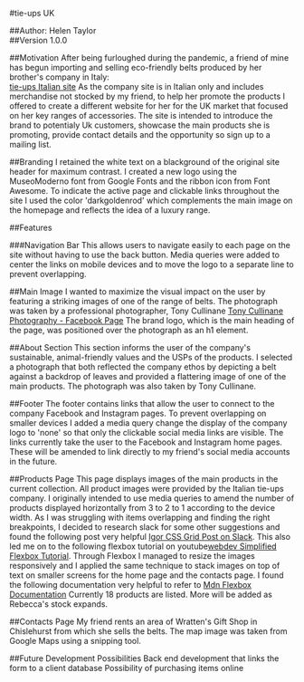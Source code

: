 #tie-ups UK 


##Author: Helen Taylor  
##Version 1.0.0

##Motivation
After being furloughed during the pandemic, a friend of mine has begun importing and selling eco-friendly belts produced by her brother's company in Italy:  
[tie-ups Italian site](https://www.tie-ups.it/?v=1471e3d26b3e)
As the company site is in Italian only and includes merchandise not stocked by my friend, to help her promote the products I offered to create a  different website for her for the UK market that focused on her key ranges of accessories. The site is intended to introduce the brand to potentialy Uk customers, showcase the main products she is promoting, provide contact details and the opportunity so sign up to a mailing list.

##Branding
I retained the white text on a blackground of the original site header for maximum contrast.  I created a new logo using the MuseoModerno font from Google Fonts and the ribbon icon from Font Awesome.
To indicate the active page and clickable links throughout the site I used the color 'darkgoldenrod' which complements the main image on the homepage and reflects the idea of a luxury range.

##Features

###Navigation Bar
This allows users to navigate easily to each page on the site without having to use the back button.
Media queries were added to center the links on mobile devices and to move the logo to a separate line to prevent overlapping. 

##Main Image
I wanted to maximize the visual impact on the user by featuring a striking images of one of the range of belts.
The photograph was taken by a professional photographer, Tony Cullinane [Tony Cullinane Photography - Facebook Page](https://www.facebook.com/TonyCullinanePhotography) 
The brand logo, which is the main heading of the page, was positioned over the photograph as an h1 element.

##About Section
This section informs the user of the company's sustainable, animal-friendly values and the USPs of the products.
I selected a photograph that both reflected the company ethos by depicting a belt against a backdrop of leaves and provided a flattering image of one of the main products. The photograph was also taken by Tony Cullinane.


##Footer
The footer contains links that allow the user to connect to the company Facebook and Instagram pages.
To prevent overlapping on smaller devices I added a media query change the display of the company logo to 'none' so that only the clickable social media links are visible.
The links currently take the user to the Facebook and Instagram home pages. These will be amended to link directly to my friend's social media accounts in the future.

##Products Page
This page displays images of the main products in the current collection.
All product images were provided by the Italian tie-ups company.
I originally intended to use media queries to amend the number of products displayed horizontally from 3 to 2 to 1 according to the device width.  As I was struggling with items overlapping and finding the right breakpoints, I decided to research slack for some other suggestions and found the following post very helpful [Igor CSS Grid Post on Slack](https://code-institute-room.slack.com/archives/C0L316Z96/p1620317611161800). This also led me on to the following flexbox tutorial on youtube[webdev Simplified Flexbox Tutorial](https://www.youtube.com/watch?v=fYq5PXgSsbE).
Through Flexbox I managed to resize the images responsively and I applied the same technique to stack images on top of text on smaller screens for the home page and the contacts page.  I found the following documentation very helpful to refer to [Mdn Flexbox Documentation](https://developer.mozilla.org/en-US/docs/Learn/CSS/CSS_layout/Flexbox) 
Currently 18 products are listed. More will be added as Rebecca's stock expands.


##Contacts Page
 My friend rents an area of Wratten's Gift Shop in Chislehurst from which she sells the belts. The map image was taken from Google Maps using a snipping tool.

##Future Development Possibilities
Back end development that links the form to a client database
Possibility of purchasing items online




